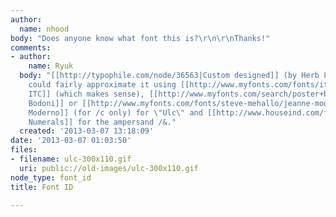 ```yaml
---
author:
  name: nhood
body: "Does anyone know what font this is?\r\n\r\nThanks!"
comments:
- author:
    name: Ryuk
  body: "[[http://typophile.com/node/36563|Custom designed]] (by Herb Lubalin himself?)\r\nYou
    could fairly approximate it using [[http://www.myfonts.com/fonts/itc/century|Century
    ITC]] (which makes sense), [[http://www.myfonts.com/search/poster+bodoni|Poster
    Bodoni]] or [[http://www.myfonts.com/fonts/steve-mehallo/jeanne-moderno|Jeanne
    Moderno]] (for /c only) for \"Ulc\" and [[http://www.houseind.com/fonts/worthenumerals|Worthe
    Numerals]] for the ampersand /&."
  created: '2013-03-07 13:18:09'
date: '2013-03-07 01:03:50'
files:
- filename: ulc-300x110.gif
  uri: public://old-images/ulc-300x110.gif
node_type: font_id
title: Font ID

---
```

